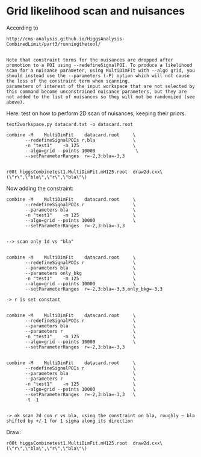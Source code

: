 Grid likelihood scan and nuisances
====

According to
    
    http://cms-analysis.github.io/HiggsAnalysis-CombinedLimit/part3/runningthetool/

    
    Note that constraint terms for the nuisances are dropped after promotion to a POI using --redefineSignalPOI. To produce a likelihood scan for a nuisance parameter, using MultiDimFit with --algo grid, you should instead use the --parameters (-P) option which will not cause the loss of the constraint term when scanning.
    parameters of interest of the input workspace that are not selected by this command become unconstrained nuisance parameters, but they are not added to the list of nuisances so they will not be randomized (see above).

Here: test on how to perform 2D scan of nuisances, keeping their priors.

    text2workspace.py datacard.txt -o datacard.root
    
    combine -M    MultiDimFit    datacard.root     \
           --redefineSignalPOIs r,bla              \
           -n "test1"    -m 125                    \
           --algo=grid --points 10000               \
           --setParameterRanges  r=-2,3:bla=-3,3      

    
    r00t higgsCombinetest1.MultiDimFit.mH125.root  draw2d.cxx\(\"r\",\"bla\",\"r\",\"bla\"\)    
    
    
Now adding the constraint:

    combine -M    MultiDimFit    datacard.root     \
           --redefineSignalPOIs r                  \
           --parameters bla                        \
           -n "test1"    -m 125                    \
           --algo=grid --points 10000              \
           --setParameterRanges  r=-2,3:bla=-3,3
           

    --> scan only 1d vs "bla"
    
    
    combine -M    MultiDimFit    datacard.root     \
           --redefineSignalPOIs r                  \
           --parameters bla                        \
           --parameters only_bkg                   \
           -n "test1"    -m 125                    \
           --algo=grid --points 10000              \
           --setParameterRanges  r=-2,3:bla=-3,3,only_bkg=-3,3
           
    -> r is set constant
    
    
    combine -M    MultiDimFit    datacard.root     \
           --redefineSignalPOIs r                  \
           --parameters bla                        \
           --parameters r                          \
           -n "test1"    -m 125                    \
           --algo=grid --points 10000              \
           --setParameterRanges  r=-2,3:bla=-3,3
           

    combine -M    MultiDimFit    datacard.root     \
           --redefineSignalPOIs r                  \
           --parameters bla                        \
           --parameters r                          \
           -n "test1"    -m 125                    \
           --algo=grid --points 10000              \
           --setParameterRanges  r=-2,3:bla=-3,3   \
           -t -1
           
           
    -> ok scan 2d con r vs bla, using the constraint on bla, roughly ~ bla shifted by +/-1 for 1 sigma along its direction    
           
           
Draw:

    r00t higgsCombinetest1.MultiDimFit.mH125.root  draw2d.cxx\(\"r\",\"bla\",\"r\",\"bla\"\)    
    

    